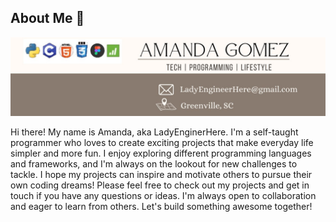 ## About Me :woman_with_headscarf:
![Profile Banner](https://github.com/LadyEngineerHere/ladyengineerhere-image-resources/blob/main/Profile%20Banner1.png?raw=true)



Hi there! My name is Amanda, aka LadyEnginerHere. I'm a self-taught programmer who loves to create exciting projects that make everyday life simpler and more fun. I enjoy exploring different programming languages and frameworks, and I'm always on the lookout for new challenges to tackle. I hope my projects can inspire and motivate others to pursue their own coding dreams!
Please feel free to check out my projects and get in touch if you have any questions or ideas. I'm always open to collaboration and eager to learn from others. Let's build something awesome together!

